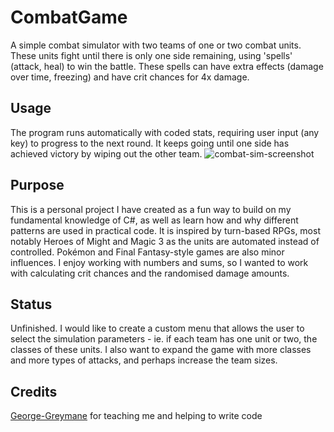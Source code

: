 # CombatGame
A simple combat simulator with two teams of one or two combat units. These units fight until there is only one side remaining, using 'spells' (attack, heal) to win the battle. These spells can have extra effects (damage over time, freezing) and have crit chances for 4x damage.

## Usage
The program runs automatically with coded stats, requiring user input (any key) to progress to the next round. It keeps going until one side has achieved victory by wiping out the other team.
![combat-sim-screenshot](https://github.com/user-attachments/assets/be84f336-7bff-4ced-8d29-4ce7d92ae4f9)

## Purpose
This is a personal project I have created as a fun way to build on my fundamental knowledge of C#, as well as learn how and why different patterns are used in practical code. It is inspired by turn-based RPGs, most notably Heroes of Might and Magic 3 as the units are automated instead of controlled. Pokémon and Final Fantasy-style games are also minor influences. I enjoy working with numbers and sums, so I wanted to work with calculating crit chances and the randomised damage amounts.

## Status
Unfinished. I would like to create a custom menu that allows the user to select the simulation parameters - ie. if each team has one unit or two, the classes of these units. I also want to expand the game with more classes and more types of attacks, and perhaps increase the team sizes.

## Credits
[George-Greymane](https://github.com/George-Greymane) for teaching me and helping to write code
